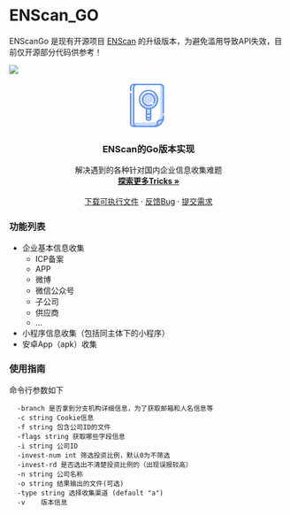 
# ENScan_GO

ENScanGo 是现有开源项目 [ENScan](https://github.com/wgpsec/ENScan) 的升级版本，为避免滥用导致API失效，目前仅开源部分代码供参考！

![](https://shields.io/badge/Go-1.17-green?logo=go)



<p align="center">
  <a href="https://github.com/wgpsec/ENScan_GO">
    <img src="README/logo.png" alt="Logo" width="80" height="80">
  </a>

  <h3 align="center">ENScan的Go版本实现</h3>
  <p align="center">
    解决遇到的各种针对国内企业信息收集难题
    <br />
    <a href="https://github.com/wgpsec/ENScan_GO"><strong>探索更多Tricks »</strong></a>
    <br />
    <br />
    <a href="https://github.com/wgpsec/ENScan_GO/releases">下载可执行文件</a>
    ·
    <a href="https://github.com/wgpsec/ENScan_GO/issues">反馈Bug</a>
    ·
    <a href="https://github.com/wgpsec/ENScan_GO/issues">提交需求</a>
  </p>




### 功能列表

 - 企业基本信息收集
    - ICP备案
    - APP
    - 微博
    - 微信公众号
    - 子公司
    - 供应商
    - ...
 - 小程序信息收集（包括同主体下的小程序）
 - 安卓App（apk）收集

### 使用指南

命令行参数如下
```
  -branch 是否拿到分支机构详细信息，为了获取邮箱和人名信息等
  -c string Cookie信息
  -f string 包含公司ID的文件
  -flags string 获取哪些字段信息
  -i string 公司ID
  -invest-num int 筛选投资比例，默认0为不筛选
  -invest-rd 是否选出不清楚投资比例的（出现误报较高）
  -n string 公司名称
  -o string 结果输出的文件(可选)
  -type string 选择收集渠道 (default "a")
  -v	版本信息
```

